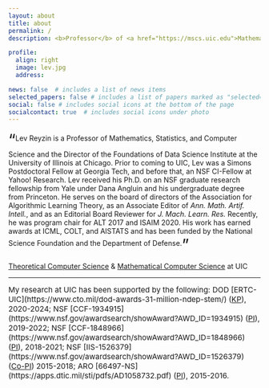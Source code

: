 ```yaml
---
layout: about
title: about
permalink: /
description: <b>Professor</b> of <a href="https://mscs.uic.edu">Mathematics, Statistics, and Computer Science</a> | <b>Director</b> of <a href="https://tripods.uic.edu">Foundations of Data Science Institute</a>

profile:
  align: right
  image: lev.jpg
  address: 

news: false  # includes a list of news items
selected_papers: false # includes a list of papers marked as "selected={true}"
social: false # includes social icons at the bottom of the page
socialcontact: true  # includes social icons under photo
---
```


<sub><sub><sub><span style="font-size:xx-large;">&ldquo;</span></sub></sub></sub>Lev Reyzin is a Professor of Mathematics, Statistics, and Computer Science and the
Director of the Foundations of Data Science Institute at the University of Illinois at Chicago.
Prior to coming to UIC, Lev was a Simons Postdoctoral Fellow at Georgia Tech, and before that, an
NSF CI-Fellow at Yahoo! Research. Lev received his Ph.D. on an NSF graduate research fellowship from Yale under Dana Angluin and his undergraduate degree from Princeton.
He serves on the board of directors of the Association for Algorithmic Learning Theory, as an Associate Editor of <i>Ann. Math. Artif. Intell.</i>, and as an Editorial Board
Reviewer for <i>J. Mach. Learn. Res.</i>  Recently, he was program chair for ALT 2017 and ISAIM 2020. His work has earned awards at ICML, COLT, and AISTATS and has been
funded by the National Science Foundation and the Department of Defense.<sub><sub><sub><span style="font-size:xx-large;">&rdquo;</span></sub></sub></sub>

<a href="https://theory.cs.uic.edu/">Theoretical Computer Science</a> & <a href="http://homepages.math.uic.edu/~mcs/">Mathematical Computer Science</a> at UIC

<hr>
<span style="font-size:15px">
My research at UIC has been supported by the following:
DOD [ERTC-UIC](https://www.cto.mil/dod-awards-31-million-ndep-stem/) (<a href="https://ras.mit.edu/education-and-career-resources/glossary#term140">KP</a>), 2020-2024;
NSF [CCF-1934915](https://www.nsf.gov/awardsearch/showAward?AWD_ID=1934915) (<a href="https://ras.mit.edu/education-and-career-resources/glossary#term165">PI</a>), 2019-2022;
NSF [CCF-1848966](https://www.nsf.gov/awardsearch/showAward?AWD_ID=1848966) (<a href="https://ras.mit.edu/education-and-career-resources/glossary#term165">PI</a>), 2018-2021; 
NSF [IIS-1526379](https://www.nsf.gov/awardsearch/showAward?AWD_ID=1526379) (<a href="https://ras.mit.edu/education-and-career-resources/glossary#term73">Co-PI</a>) 2015-2018; 
ARO [66497-NS](https://apps.dtic.mil/sti/pdfs/AD1058732.pdf) (<a href="https://ras.mit.edu/education-and-career-resources/glossary#term165">PI</a>), 2015-2016. <br>
</span>
<!--<span style="font-size:13px">
Note: my role is specified in parentheses, where PI = "Principal Investigator," Co-PI = "Co-Principal Investigator," and "KP=Key Person." 
</span>-->

